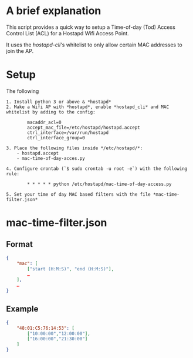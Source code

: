 # A brief explanation
This script provides a quick way to setup a Time-of-day (Tod) Access Control List (ACL) for a Hostapd Wifi Access Point.

It uses the *hostapd-cli*'s whitelist to only allow certain MAC addresses to join the AP.

# Setup
The following

	1. Install python 3 or above & *hostapd*
	2. Make a Wifi AP with *hostapd*, enable *hostapd_cli* and MAC whitelist by adding to the config:
	
	        macaddr_acl=0
	        accept_mac_file=/etc/hostapd/hostapd.accept
	        ctrl_interface=/var/run/hostapd
	        ctrl_interface_group=0
	
	3. Place the following files inside */etc/hostapd/*:
		- hostapd.accept
		- mac-time-of-day-acces.py
	
	4. Configure crontab (`$ sudo crontab -u root -e`) with the following rule:
		
	        * * * * * python /etc/hostapd/mac-time-of-day-access.py
	
	5. Set your time of day MAC based filters with the file *mac-time-filter.json*
		
# mac-time-filter.json 
## Format
```json
{
	"mac": [
		["start (H:M:S)", "end (H:M:S)"],
		…
	],
	…
}
```

## Example
```json
{
	"48:01:C5:76:14:53": [
		["10:00:00","12:00:00"],
		["16:00:00","21:30:00"]
	]
}
```